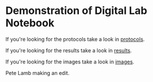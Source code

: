 # Demonstration of Digital Lab Notebook

If you're looking for the protocols take a look in [protocols](protocols).

If you're looking for the results take a look in [results](/results).

If you're looking for the images take a look in [images](/images).

Pete Lamb making an edit.
